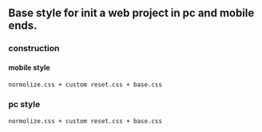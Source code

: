 ## Base style for init a web project in pc and mobile ends.

### construction

#### mobile style
	normolize.css + custom reset.css + base.css

### pc style
	normolize.css + custom reset.css + base.css